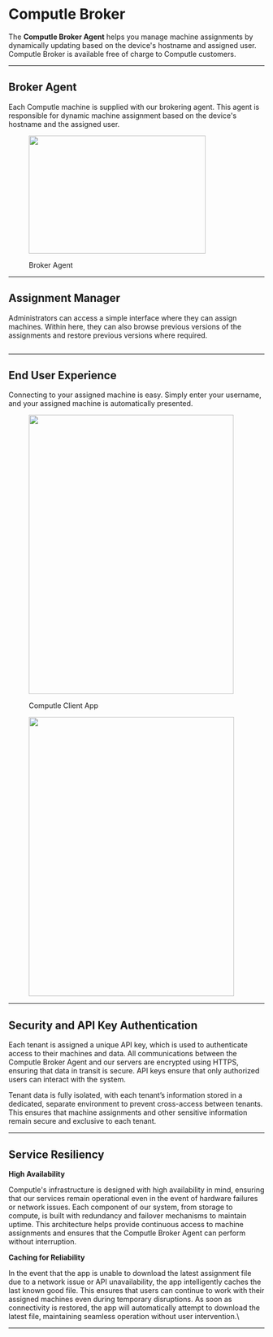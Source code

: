 # Computle Broker

The **Computle Broker Agent** helps you manage machine assignments by dynamically updating based on the device's hostname and assigned user.  Computle Broker is available free of charge to Computle customers.

***

## Broker Agent <a href="#broker-agent" id="broker-agent"></a>

Each Computle machine is supplied with our brokering agent. This agent is responsible for dynamic machine assignment based on the device's hostname and the assigned user.

<div align="left">

<figure><img src="https://blog.computle.com/content/images/2024/09/Screenshot-2024-09-26-005922.png" alt="" height="232" width="348"><figcaption><p>Broker Agent</p></figcaption></figure>

</div>

***

## Assignment Manager <a href="#assignment-manager" id="assignment-manager"></a>

Administrators can access a simple interface where they can assign machines. Within here, they can also browse previous versions of the assignments and restore previous versions where required.

<div align="left">

<figure><img src="https://blog.computle.com/content/images/2024/09/image-1.png" alt=""><figcaption></figcaption></figure>

</div>

***

## End User Experience

Connecting to your assigned machine is easy. Simply enter your username, and your assigned machine is automatically presented.

<div align="left">

<figure><img src="https://blog.computle.com/content/images/2024/09/image-2-1-1.png" alt="" height="549" width="403"><figcaption><p>Computle Client App</p></figcaption></figure>

</div>

<div align="left">

<figure><img src="https://blog.computle.com/content/images/2024/09/image-3-1-1-1.png" alt="" height="549" width="404"><figcaption></figcaption></figure>

</div>

***

## **Security and API Key Authentication**

Each tenant is assigned a unique API key, which is used to authenticate access to their machines and data. All communications between the Computle Broker Agent and our servers are encrypted using HTTPS, ensuring that data in transit is secure. API keys ensure that only authorized users can interact with the system.

Tenant data is fully isolated, with each tenant’s information stored in a dedicated, separate environment to prevent cross-access between tenants. This ensures that machine assignments and other sensitive information remain secure and exclusive to each tenant.

***

## Service Resiliency&#x20;

**High Availability**

Computle's infrastructure is designed with high availability in mind, ensuring that our services remain operational even in the event of hardware failures or network issues. Each component of our system, from storage to compute, is built with redundancy and failover mechanisms to maintain uptime. This architecture helps provide continuous access to machine assignments and ensures that the Computle Broker Agent can perform without interruption.

**Caching for Reliability**

In the event that the app is unable to download the latest assignment file due to a network issue or API unavailability, the app intelligently caches the last known good file. This ensures that users can continue to work with their assigned machines even during temporary disruptions. As soon as connectivity is restored, the app will automatically attempt to download the latest file, maintaining seamless operation without user intervention.\


***

##
